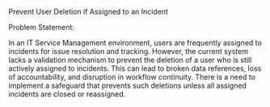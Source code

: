 Prevent User Deletion if Assigned to an Incident

Problem Statement:

In an IT Service Management environment, users are frequently assigned to incidents for issue resolution and tracking. 
However, the current system lacks a validation mechanism to prevent the deletion of a user who is still actively assigned to incidents.
This can lead to broken data references, loss of accountability, and disruption in workflow continuity.
There is a need to implement a safeguard that prevents such deletions unless all assigned incidents are closed or reassigned.
